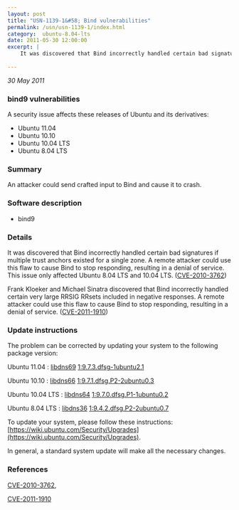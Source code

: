 ```yaml
---
layout: post
title: "USN-1139-1&#58; Bind vulnerabilities"
permalink: /usn/usn-1139-1/index.html
category:  ubuntu-8.04-lts
date: 2011-05-30 12:00:00
excerpt: |
    It was discovered that Bind incorrectly handled certain bad signatures if multiple trust anchors existed for a single zone. A remote attacker could use this flaw to cause Bind to stop responding, resulting in a denial of service. This issue only affected Ubuntu 8.04 LTS and 10.04 LTS. ([CVE-2010-3762](http://people.ubuntu.com/~ubuntu-security/cve/CVE-2010-3762))
    
--- 
```

 
 

*30 May 2011*

### bind9 vulnerabilities

A security issue affects these releases of Ubuntu and its derivatives:

* Ubuntu 11.04
* Ubuntu 10.10
* Ubuntu 10.04 LTS
* Ubuntu 8.04 LTS

### Summary

An attacker could send crafted input to Bind and cause it to crash. 

### Software description

* bind9 

### Details

It was discovered that Bind incorrectly handled certain bad signatures if multiple trust anchors existed for a single zone. A remote attacker could use this flaw to cause Bind to stop responding, resulting in a denial of service. This issue only affected Ubuntu 8.04 LTS and 10.04 LTS. ([CVE-2010-3762](http://people.ubuntu.com/~ubuntu-security/cve/CVE-2010-3762))

Frank Kloeker and Michael Sinatra discovered that Bind incorrectly handled certain very large RRSIG RRsets included in negative responses. A remote attacker could use this flaw to cause Bind to stop responding, resulting in a denial of service. ([CVE-2011-1910](http://people.ubuntu.com/~ubuntu-security/cve/CVE-2011-1910)) 

### Update instructions

The problem can be corrected by updating your system to the following package version:

Ubuntu 11.04
 : [libdns69](https://launchpad.net/ubuntu/+source/bind9) <span> [1:9.7.3.dfsg-1ubuntu2.1](https://launchpad.net/ubuntu/+source/bind9/1:9.7.3.dfsg-1ubuntu2.1) </span> 

Ubuntu 10.10
 : [libdns66](https://launchpad.net/ubuntu/+source/bind9) <span> [1:9.7.1.dfsg.P2-2ubuntu0.3](https://launchpad.net/ubuntu/+source/bind9/1:9.7.1.dfsg.P2-2ubuntu0.3) </span> 

Ubuntu 10.04 LTS
 : [libdns64](https://launchpad.net/ubuntu/+source/bind9) <span> [1:9.7.0.dfsg.P1-1ubuntu0.2](https://launchpad.net/ubuntu/+source/bind9/1:9.7.0.dfsg.P1-1ubuntu0.2) </span> 

Ubuntu 8.04 LTS
 : [libdns36](https://launchpad.net/ubuntu/+source/bind9) <span> [1:9.4.2.dfsg.P2-2ubuntu0.7](https://launchpad.net/ubuntu/+source/bind9/1:9.4.2.dfsg.P2-2ubuntu0.7) </span> 

To update your system, please follow these instructions: [https://wiki.ubuntu.com/Security/Upgrades](https://wiki.ubuntu.com/Security/Upgrades).

In general, a standard system update will make all the necessary changes. 

### References

 
 [CVE-2010-3762](http://people.ubuntu.com/~ubuntu-security/cve/CVE-2010-3762), 

 [CVE-2011-1910](http://people.ubuntu.com/~ubuntu-security/cve/CVE-2011-1910)
 

